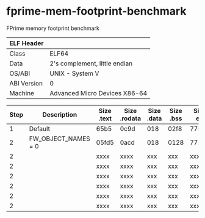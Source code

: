 # fprime-mem-footprint-benchmark
FPrime memory footprint benchmark


| ELF Header  | |
|-------------|-------------------------------|
| Class       | ELF64 |
| Data        | 2's complement, little endian |
| OS/ABI      |  UNIX - System V |
| ABI Version |  0 |
| Machine     |  Advanced Micro Devices X86-64 |


| Step | Description                       | Size .text | Size .rodata | Size .data | Size .bss | Size elf | Size bin |
|------|-----------------------------------|------------|--------------|------------|-----------|----------|----------|
| 1    | Default                           | 65b5       | 0c9d         | 018        | 02f8      | 77576     | 56576 |
| 2    | FW_OBJECT_NAMES = 0               | 05fd5      | 0acd         | 018        | 0128      | 77184     | 56576 |
| 2    |                                   | xxxx       | xxxx         | xxx        | xxx       | xxxx      | xxx   |
| 2    |                                   | xxxx       | xxxx         | xxx        | xxx       | xxxx      | xxx   |
| 2    |                                   | xxxx       | xxxx         | xxx        | xxx       | xxxx      | xxx   |
| 2    |                                   | xxxx       | xxxx         | xxx        | xxx       | xxxx      | xxx   |
| 2    |                                   | xxxx       | xxxx         | xxx        | xxx       | xxxx      | xxx   |
| 2    |                                   | xxxx       | xxxx         | xxx        | xxx       | xxxx      | xxx   |

